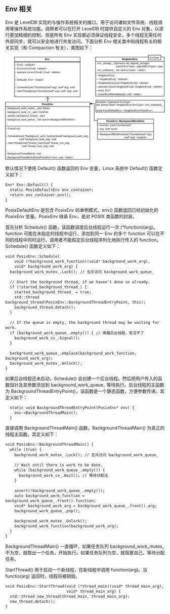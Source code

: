 ## Env 相关
Env 是 LevelDB 实现的与操作系统相关的接口，用于访问诸如文件系统、线程调用等操作系统功能。调用者可以在打开 LevelDB 时提供自定义的 Env 对象，以进行更加精细的控制，但是所有 Env 实现都必须保证线程安全，多个线程无需任何外部同步，就可以安全地进行并发访问。下面分析 Env 相关类中和线程有关的相关实现（和 Compaction 有关），类图如下：

<img src='./imgs/env-class-uml.png'>

默认情况下使用 Default() 函数返回的 Env 变量，Linux 系统中 Default() 函数定义如下：
```
Env* Env::Default() {
  static PosixDefaultEnv env_container;
  return env_container.env();
}
```
PosixDefaultEnv 是包含 PosixEnv 的单例模式，env() 函数返回已经初始化的 PosixEnv 变量。PosixEnv 继承 Env，是对 POSIX 类函数的封装。

首先分析 Schedule() 函数，该函数调度后台线程运行一次 (*function)(arg)。function 可能在未指定的线程中运行，添加到同一 Env 的多个 function 可以在不同的线程中同时运行，调用者不能假定后台线程序列化地执行传入的 function。Schedule() 函数定义如下：
```
void PosixEnv::Schedule(
    void (*background_work_function)(void* background_work_arg),
    void* background_work_arg) {
  background_work_mutex_.Lock(); // 互斥访问 background_work_queue_

  // Start the background thread, if we haven't done so already.
  if (!started_background_thread_) {
    started_background_thread_ = true;
    std::thread background_thread(PosixEnv::BackgroundThreadEntryPoint, this);
    background_thread.detach();
  }

  // If the queue is empty, the background thread may be waiting for work.
  if (background_work_queue_.empty()) { // 唤醒后台线程，有活干了
    background_work_cv_.Signal();
  }

  background_work_queue_.emplace(background_work_function, background_work_arg);
  background_work_mutex_.Unlock();
}
```
如果后台线程还未启动，Schedule() 会创建一个后台线程。然后把用户传入的函数指针及其参数添加到 background_work_queue_ 等待执行。后台线程的主函数为 BackgroundThreadEntryPoint()，该函数是一个静态函数，方便参数传递。其定义如下：
```
  static void BackgroundThreadEntryPoint(PosixEnv* env) {
    env->BackgroundThreadMain();
  }
```
直接调用 BackgroundThreadMain() 函数，BackgroundThreadMain() 为真正的线程主函数。其定义如下：
```
void PosixEnv::BackgroundThreadMain() {
  while (true) {
    background_work_mutex_.Lock(); // 互斥访问 background_work_queue_

    // Wait until there is work to be done.
    while (background_work_queue_.empty()) {
      background_work_cv_.Wait(); // 等待分配活
    }

    assert(!background_work_queue_.empty());
    auto background_work_function = background_work_queue_.front().function;
    void* background_work_arg = background_work_queue_.front().arg;
    background_work_queue_.pop();

    background_work_mutex_.Unlock();
    background_work_function(background_work_arg);
  }
}
```
BackgroundThreadMain() 一直循环，如果任务队列 background_work_mutex_ 不为空，就取出一个任务，开始执行。如果任务队列为空，就阻塞自己，等待分配任务。

StartThread() 用于启动一个新线程，在新线程中调用 function(arg)。当 functio(arg) 返回时，线程将被销毁。
```
void PosixEnv::StartThread(void (*thread_main)(void* thread_main_arg),
                           void* thread_main_arg) {
  std::thread new_thread(thread_main, thread_main_arg);
  new_thread.detach();
}
```
